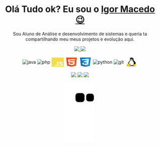 <div>
  
  <h1 align="center">
    Olá Tudo ok? Eu sou o 
    <a href="https://www.linkedin.com/in/igor-santos-de-macedo-b12754191/">Igor Macedo 😉 </a>
  </h1>
  
  <p align="center">
    Sou Aluno de Análise e desenvolvimento de sistemas e queria ta compartilhando meu meus projetos e evolução aqui.
      </p>  
</div>

<div align="center">
  <a href="https://github.com/igormacedo4">
    <img height="150em" src="https://github-readme-stats.vercel.app/api?username=igormacedo4&count_private=true&include_all_commits=true&show_icons=true&theme=dracula&hide_border=false&show_owner=true"/>
    <img height="150em" src="https://github-readme-stats.vercel.app/api/top-langs/?username=igormacedo4&theme=dracula&hide_border=false&&layout=compact"/>
  </a>
</div>

<div align="center" valign="top"><br>


  <img align="center" alt="java" height="30" width="40" src="https://cdn.jsdelivr.net/gh/devicons/devicon/icons/java/java-original.svg" />
  <img align="center" alt="php" height="30" width="40" src="https://cdn.jsdelivr.net/gh/devicons/devicon/icons/php/php-original.svg" />
  <img align="center" alt="Js" height="30" width="40" src="https://raw.githubusercontent.com/devicons/devicon/master/icons/javascript/javascript-plain.svg">
  <img align="center" alt="HTML" height="30" width="40" src="https://raw.githubusercontent.com/devicons/devicon/master/icons/html5/html5-original.svg">
  <img align="center" alt="CSS" height="30" width="40" src="https://raw.githubusercontent.com/devicons/devicon/master/icons/css3/css3-original.svg">
 <img align="center" alt="python" height="30" width="40"src="https://cdn.jsdelivr.net/gh/devicons/devicon/icons/python/python-original.svg" />
  <img align="center" alt="git" height="30" width="40" src="https://cdn.jsdelivr.net/gh/devicons/devicon/icons/github/github-original-wordmark.svg" /> 
  <img align="center" alt="linux" height="30" width="40" src="https://raw.githubusercontent.com/devicons/devicon/master/icons/linux/linux-original.svg">
</div><br>

<div align="center">
  <a href="https://www.instagram.com/igorsdm_/" target="_blank"><img src="https://img.shields.io/badge/-Instagram-%23E4405F?style=for-the-badge&logo=instagram&logoColor=white" target="_blank"></a>
  <a href="https://www.linkedin.com/in/igor-santos-de-macedo-b12754191/" target="_blank"><img src="https://img.shields.io/badge/-LinkedIn-%230077B5?style=for-the-badge&logo=linkedin&logoColor=white" target="_blank"></a> 
  <a href="mailto:igorsantosdemacedo@gmail.com"><img src="https://img.shields.io/badge/-Gmail-%23333?style=for-the-badge&logo=gmail&logoColor=white" target="_blank"></a>
</div>

<div align="center">

  ![snake gif](https://github.com/igormacedo4/igormacedo4/blob/output/github-contribution-grid-snake.svg)
  
</div>

